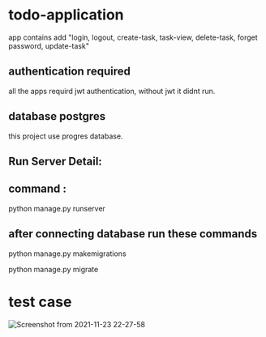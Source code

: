 # todo-application 
  app contains add 
  "login,
  logout,
  create-task,
  task-view,
  delete-task,
  forget password,
  update-task"
##  authentication required 

all the apps  requird jwt authentication, without jwt it didnt run.
##  database postgres
 this project use progres database.
 ## Run Server Detail:
 
## command :
 
 python manage.py runserver 
 
## after connecting database run these commands
 
 python manage.py makemigrations 
 
 python manage.py migrate
  
# test case

![Screenshot from 2021-11-23 22-27-58](https://user-images.githubusercontent.com/91675206/143074477-a343397d-ebfe-4312-9c64-0f716bde915c.png)
